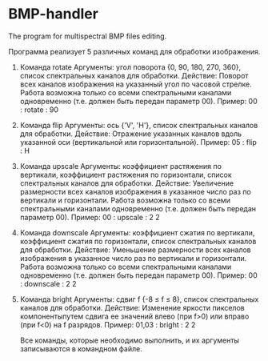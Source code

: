 # BMP-handler
The program for multispectral BMP files editing. 

Программа реализует 5 различных команд для обработки изображения.
1. Команда rotate 
   Аргументы: угол поворота {0, 90, 180, 270, 360}, список спектральных каналов для обработки.
   Действие: Поворот всех каналов изображения на указанный угол по часовой стрелке. 
             Работа возможна только со всеми спектральными каналами одновременно (т.е. должен быть передан параметр 00).
   Пример: 00 : rotate : 90

2. Команда flip
   Аргументы: ось {'V', 'H'}, список спектральных каналов для обработки.
   Действие: Отражение указанных каналов вдоль указанной оси  (вертикальной или горизонтальной). 
   Пример: 05 : flip : H
   
3. Команда upscale
   Аргументы: коэффициент растяжения по вертикали, коэффициент растяжения по горизонтали, список спектральных каналов для обработки.
   Действие: Увеличение размерности всех каналов изображения в указанное число раз по вертикали и горизонтали. 
             Работа возможна только со всеми спектральными каналами одновременно (т.е. должен быть передан параметр 00).
   Пример: 00 : upscale : 2 2
   
4. Команда downscale
   Аргументы: коэффициент сжатия по вертикали, коэффициент сжатия по горизонтали, список спектральных каналов для обработки.
   Действие: Уменьшение размерности всех каналов изображения в указанное число раз по вертикали и горизонтали. 
             Работа возможна только со всеми спектральными каналами одновременно (т.е. должен быть передан параметр 00).
   Пример: 00 : downscale : 2 2
   
5. Команда bright
   Аргументы: сдвиг f {-8 ≤ f ≤ 8}, список спектральных каналов для обработки.
   Действие: Изменение яркости пикселов компонентыпутем сдвига ее значений влево (при f>0) или вправо (при f<0) на f разрядов.
   Пример: 01,03 : bright : 2 2
   
   
   Все команды, которые необходимо выполнить, и их аргументы записываются в командном файле.
